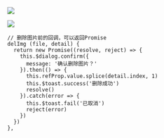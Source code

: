 ![](https://github.com/limchen233/picgo/img/image-20201117144350751.png)

![](https://github.com/limchen233/picgo/img/image-20201117144434937.png)

```
// 删除图片前的回调，可以返回Promise
delImg (file, detail) {
  return new Promise((resolve, reject) => {
    this.$dialog.confirm({
      message: '确认删除图片？'
    }).then(() => {
      this.refProp.value.splice(detail.index, 1)
      this.$toast.success('删除成功')
      resolve()
    }).catch(error => {
      this.$toast.fail('已取消')
      reject(error)
    })
  })
},
```


